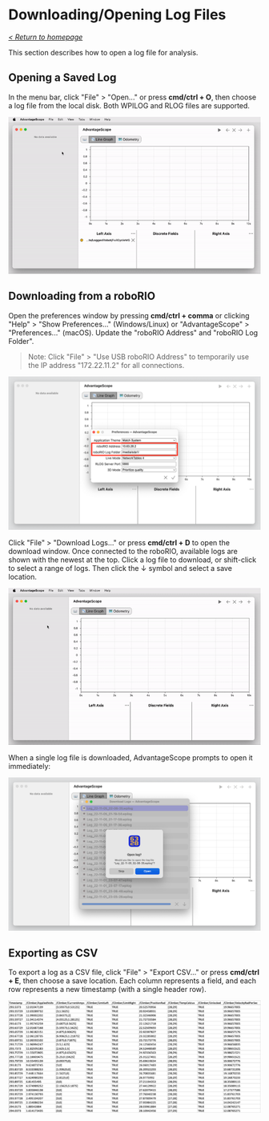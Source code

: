 # Downloading/Opening Log Files

_[< Return to homepage](/docs/INDEX.md)_

This section describes how to open a log file for analysis.

## Opening a Saved Log

In the menu bar, click "File" > "Open..." or press **cmd/ctrl + O**, then choose a log file from the local disk. Both WPILOG and RLOG files are supported.

![Opening a saved log](/docs/resources/open-file/open-file-1.gif)

## Downloading from a roboRIO

Open the preferences window by pressing **cmd/ctrl + comma** or clicking "Help" > "Show Preferences..." (Windows/Linux) or "AdvantageScope" > "Preferences..." (macOS). Update the "roboRIO Address" and "roboRIO Log Folder".

> Note: Click "File" > "Use USB roboRIO Address" to temporarily use the IP address "172.22.11.2" for all connections.

![Diagram of roboRIO preferences](/docs/resources/open-file/open-file-2.png)

Click "File" > "Download Logs..." or press **cmd/ctrl + D** to open the download window. Once connected to the roboRIO, available logs are shown with the newest at the top. Click a log file to download, or shift-click to select a range of logs. Then click the ↓ symbol and select a save location.

![Downloading log files](/docs/resources/open-file/open-file-3.gif)

When a single log file is downloaded, AdvantageScope prompts to open it immediately:

![Prompt to open log file](/docs/resources/open-file/open-file-4.png)

## Exporting as CSV

To export a log as a CSV file, click "File" > "Export CSV..." or press **cmd/ctrl + E**, then choose a save location. Each column represents a field, and each row represents a new timestamp (with a single header row).

![CSV table](/docs/resources/open-file/open-file-5.png)
